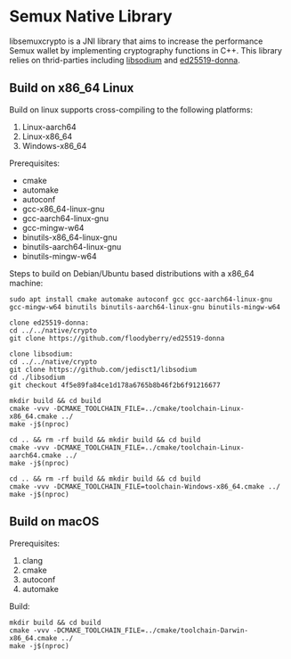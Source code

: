 # Semux Native Library

libsemuxcrypto is a JNI library that aims to increase the performance Semux wallet by implementing cryptography functions in C++. This library relies on thrid-parties including [libsodium](https://github.com/jedisct1/libsodium) and [ed25519-donna](https://github.com/floodyberry/ed25519-donna).  

## Build on x86_64 Linux

Build on linux supports cross-compiling to the following platforms:

1. Linux-aarch64
2. Linux-x86_64
3. Windows-x86_64

Prerequisites:
- cmake
- automake
- autoconf
- gcc-x86_64-linux-gnu
- gcc-aarch64-linux-gnu 
- gcc-mingw-w64
- binutils-x86_64-linux-gnu
- binutils-aarch64-linux-gnu
- binutils-mingw-w64

Steps to build on Debian/Ubuntu based distributions with a x86_64 machine:
```
sudo apt install cmake automake autoconf gcc gcc-aarch64-linux-gnu gcc-mingw-w64 binutils binutils-aarch64-linux-gnu binutils-mingw-w64

clone ed25519-donna:
cd ../../native/crypto
git clone https://github.com/floodyberry/ed25519-donna

clone libsodium:
cd ../../native/crypto
git clone https://github.com/jedisct1/libsodium
cd ./libsodium
git checkout 4f5e89fa84ce1d178a6765b8b46f2b6f91216677

mkdir build && cd build
cmake -vvv -DCMAKE_TOOLCHAIN_FILE=../cmake/toolchain-Linux-x86_64.cmake ../
make -j$(nproc)

cd .. && rm -rf build && mkdir build && cd build 
cmake -vvv -DCMAKE_TOOLCHAIN_FILE=../cmake/toolchain-Linux-aarch64.cmake ../
make -j$(nproc)

cd .. && rm -rf build && mkdir build && cd build
cmake -vvv -DCMAKE_TOOLCHAIN_FILE=toolchain-Windows-x86_64.cmake ../
make -j$(nproc)
```

## Build on macOS

Prerequisites:
1. clang
2. cmake
3. autoconf
4. automake

Build:
```
mkdir build && cd build
cmake -vvv -DCMAKE_TOOLCHAIN_FILE=../cmake/toolchain-Darwin-x86_64.cmake ../
make -j$(nproc)
```
